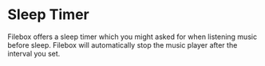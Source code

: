 # Sleep Timer

Filebox offers a sleep timer which you might asked for when listening music before sleep. Filebox will automatically stop the music player after the interval you set.